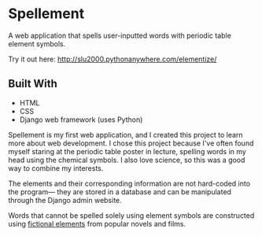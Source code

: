 # Spellement
A web application that spells user-inputted words with periodic table element symbols.

Try it out here: http://slu2000.pythonanywhere.com/elementize/

## Built With

* HTML
* CSS
* Django web framework (uses Python)

Spellement is my first web application, and I created this project to learn more about web development. 
I chose this project because I've often found myself staring at the periodic table poster in lecture, 
spelling words in my head using the chemical symbols. I also love science, so this was a good way to combine my interests.

The elements and their corresponding information are not hard-coded into the program—
they are stored in a database and can be manipulated through the Django admin website. 

Words that cannot be spelled solely using element symbols are constructed using [fictional elements](https://en.wikipedia.org/wiki/List_of_fictional_elements,_materials,_isotopes_and_subatomic_particles) from popular novels and films. 

